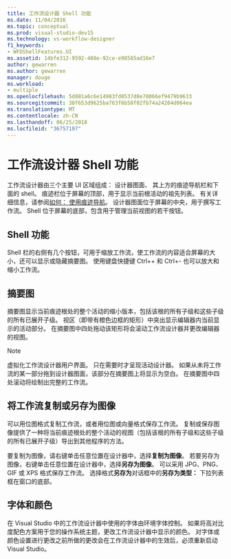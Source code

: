 ```yaml
---
title: 工作流设计器 Shell 功能
ms.date: 11/04/2016
ms.topic: conceptual
ms.prod: visual-studio-dev15
ms.technology: vs-workflow-designer
f1_keywords:
- WFDShellFeatures.UI
ms.assetid: 14bfe312-9592-408e-92ce-e98585ad16e7
author: gewarren
ms.author: gewarren
manager: douge
ms.workload:
- multiple
ms.openlocfilehash: 5d881a6c6e14983fd8537d8e78066ef9479b9633
ms.sourcegitcommit: 30f653d9625ba763f6b58f02fb74a24204d064ea
ms.translationtype: MT
ms.contentlocale: zh-CN
ms.lasthandoff: 06/25/2018
ms.locfileid: "36757197"
---
```

# <a name="workflow-designer-shell-features"></a>工作流设计器 Shell 功能

工作流设计器由三个主要 UI 区域组成： 设计器图面、 其上方的痕迹导航栏和下面的 shell。 痕迹栏位于屏幕的顶部，用于显示当前根活动的祖先列表。 有关详细信息，请参阅[如何： 使用痕迹导航](../workflow-designer/how-to-use-breadcrumb-navigation.md)。 设计器图面位于屏幕的中央，用于撰写工作流。 Shell 位于屏幕的底部，包含用于管理当前视图的若干按钮。

## <a name="shell-features"></a>Shell 功能
 Shell 栏的右侧有几个按钮，可用于缩放工作流，使工作流的内容适合屏幕的大小，还可以显示或隐藏摘要图。 使用键盘快捷键 Ctrl++ 和 Ctrl+- 也可以放大和缩小工作流。

## <a name="overview-map"></a>摘要图
 摘要图显示当前痕迹根处的整个活动的缩小版本，包括该根的所有子级和这些子级的所有已展开子级。 视区（即带有橙色边框的矩形）中突出显示编辑器内当前显示的活动部分。 在摘要图中四处拖动该矩形将会滚动工作流设计器并更改编辑器的视图。

> [!NOTE]
> 虚拟化工作流设计器用户界面。 只在需要时才呈现活动设计器。 如果从未将工作流的某一部分拖到设计器图面，该部分在摘要图上将显示为空白。 在摘要图中四处滚动将绘制出完整的工作流。

## <a name="copying-or-saving-workflows-as-images"></a>将工作流复制或另存为图像
 可以用位图格式复制工作流，或者用位图或向量格式保存工作流。 复制或保存图像提供了一种将当前痕迹根处的整个活动的视图（包括该根的所有子级和这些子级的所有已展开子级）导出到其他程序的方法。

 要复制为图像，请右键单击任意位置在设计器中，选择**复制为图像**。 若要另存为图像，右键单击任意位置在设计器中，选择**另存为图像**。 可以采用 JPG、PNG、GIF 或 XPS 格式保存工作流。 选择格式**另存为**对话框中的**另存为类型：** 下拉列表框在窗口的底部。

## <a name="fonts-and-colors"></a>字体和颜色

在 Visual Studio 中的工作流设计器中使用的字体由环境字体控制。 如果将高对比度配色方案用于您的操作系统主题，更改工作流设计器中显示的颜色。 对字体或颜色设置进行更改之前所做的更改会在工作流设计器中的生效后，必须重新启动 Visual Studio。